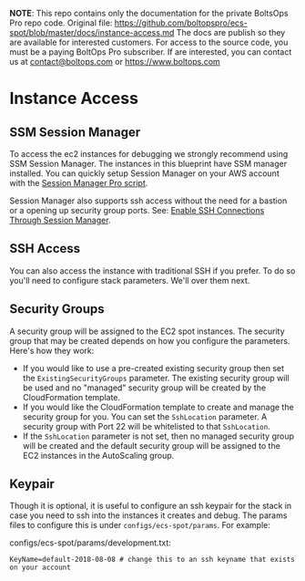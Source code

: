 <!-- note marker start -->
**NOTE**: This repo contains only the documentation for the private BoltsOps Pro repo code.
Original file: https://github.com/boltopspro/ecs-spot/blob/master/docs/instance-access.md
The docs are publish so they are available for interested customers.
For access to the source code, you must be a paying BoltOps Pro subscriber.
If are interested, you can contact us at contact@boltops.com or https://www.boltops.com

<!-- note marker end -->

# Instance Access

## SSM Session Manager

To access the ec2 instances for debugging we strongly recommend using SSM Session Manager.  The instances in this blueprint have SSM manager installed.  You can quickly setup Session Manager on your AWS account with the [Session Manager Pro script](https://github.com/boltopspro-docs/session-manager).

Session Manager also supports ssh access without the need for a bastion or a opening up security group ports. See: [Enable SSH Connections Through Session Manager](https://docs.aws.amazon.com/systems-manager/latest/userguide/session-manager-getting-started-enable-ssh-connections.html).

## SSH Access

You can also access the instance with traditional SSH if you prefer. To do so you'll need to configure stack parameters. We'll over them next.

## Security Groups

A security group will be assigned to the EC2 spot instances. The security group that may be created depends on how you configure the parameters.  Here's how they work:

* If you would like to use a pre-created existing security group then set the `ExistingSecurityGroups` parameter.  The existing security group will be used and no "managed" security group will be created by the CloudFormation template.
* If you would like the CloudFormation template to create and manage the security group for you. You can set the `SshLocation` parameter. A security group with Port 22 will be whitelisted to that `SshLocation`.
* If the `SshLocation` parameter is not set, then no managed security group will be created and the default security group will be assigned to the EC2 instances in the AutoScaling group.

## Keypair

Though it is optional, it is useful to configure an ssh keypair for the stack in case you need to ssh into the instances it creates and debug.  The params files to configure this is under `configs/ecs-spot/params`. For example:

configs/ecs-spot/params/development.txt:

```
KeyName=default-2018-08-08 # change this to an ssh keyname that exists on your account
```
